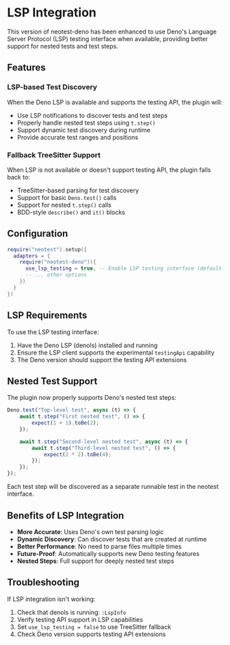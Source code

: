 # LSP Integration

This version of neotest-deno has been enhanced to use Deno's Language Server Protocol (LSP) testing interface when available, providing better support for nested tests and test steps.

## Features

### LSP-based Test Discovery
When the Deno LSP is available and supports the testing API, the plugin will:
- Use LSP notifications to discover tests and test steps
- Properly handle nested test steps using `t.step()`
- Support dynamic test discovery during runtime
- Provide accurate test ranges and positions

### Fallback TreeSitter Support
When LSP is not available or doesn't support testing API, the plugin falls back to:
- TreeSitter-based parsing for test discovery
- Support for basic `Deno.test()` calls
- Support for nested `t.step()` calls
- BDD-style `describe()` and `it()` blocks

## Configuration

```lua
require("neotest").setup({
  adapters = {
    require("neotest-deno")({
      use_lsp_testing = true, -- Enable LSP testing interface (default: true)
      -- ... other options
    })
  }
})
```

## LSP Requirements

To use the LSP testing interface:
1. Have the Deno LSP (denols) installed and running
2. Ensure the LSP client supports the experimental `testingApi` capability
3. The Deno version should support the testing API extensions

## Nested Test Support

The plugin now properly supports Deno's nested test steps:

```typescript
Deno.test("Top-level test", async (t) => {
    await t.step("First nested test", () => {
        expect(1 + 1).toBe(2);
    });

    await t.step("Second-level nested test", async (t) => {
        await t.step("Third-level nested test", () => {
            expect(2 * 2).toBe(4);
        });
    });
});
```

Each test step will be discovered as a separate runnable test in the neotest interface.

## Benefits of LSP Integration

- **More Accurate**: Uses Deno's own test parsing logic
- **Dynamic Discovery**: Can discover tests that are created at runtime
- **Better Performance**: No need to parse files multiple times
- **Future-Proof**: Automatically supports new Deno testing features
- **Nested Steps**: Full support for deeply nested test steps

## Troubleshooting

If LSP integration isn't working:
1. Check that denols is running: `:LspInfo`
2. Verify testing API support in LSP capabilities
3. Set `use_lsp_testing = false` to use TreeSitter fallback
4. Check Deno version supports testing API extensions
